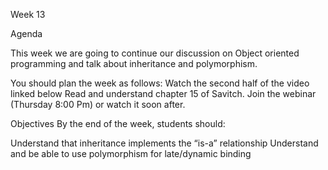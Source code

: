 
Week 13

Agenda
 
This week we are going to continue our discussion on Object oriented programming and talk about inheritance and polymorphism. 
 
You should plan the week as follows:
Watch the second half of the video linked below
Read and understand chapter 15 of Savitch.
Join the webinar (Thursday 8:00 Pm) or watch it soon after.
 
 
Objectives
 By the end of the week, students should:

Understand that inheritance implements the “is-a” relationship
Understand and be able to use polymorphism for late/dynamic binding